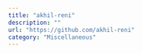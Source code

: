 ```yaml
---
title: "akhil-reni"
description: ""
url: "https://github.com/akhil-reni"
category: "Miscellaneous"
---
```

